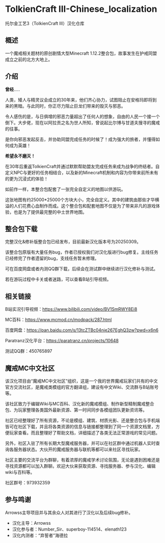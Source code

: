 # TolkienCraft III-Chinese_localization
托尔金工艺3（TolkienCraft III）汉化仓库

## 概述
一个魔戒相关题材的原创剧情大型Minecraft 1.12.2整合包，故事发生在护戒同盟成立之前的北方大地上。

## 介绍
**曾经**.....

人类，矮人与精灵议会成立的30年来，他们齐心协力，试图阻止在安格玛即将到来的黑暗。与此同时，你正尽力阻止巨龙们带来的毁灭与邪恶。

令人感伤的是，与日俱增的邪恶力量超出了任何人的想象，自由的人民一个接一个倒下。大步佬，现在以阿拉贡之名为世人所知，曾说起比尔博与甘道夫搜寻的魔戒的往事。

是你向邪恶发起反击，并协助同盟完成任务的时候了！成为强大的旅者，并懂得如何成为英雄！

**希望永不磨灭！**

在30年后重返TolkienCraft并通过默默帮助盟友完成任务来成为战争的终结者。自定义NPC与更好的任务相结合，以及新的Minecraft机制和内容为你带来前所未有的更为沉浸式的体验！

如前作一样，本整合包配套了一张完全自定义的地图以供游玩。

这张地图有约25000*25000个方块大小，完全自定义。其中的建筑由那些才华横溢的人们花费心血制作而成。这个整合包和配套地图不仅是为了带来非凡的游戏体验，也是为了提供最完整的中土世界地图。


## 整合包下载
完整汉化&修补版整合包已经发布，目前最新汉化版本号为20250309。

该整合包原版有大量任务bug，作者已授权我们对汉化版进行bug修复。主线任务已经修完了作者遗留的bug，支线任务暂未修理。

可在百度网盘或者内测QQ群下载，后续会在测试群中继续进行汉化修补与测试。

若在游玩过程中卡关或者迷路，可以查看B站引导视频。

## 相关链接
B站实况引导视频：https://www.bilibili.com/video/BV1SmRWY8Ei8

MC百科：https://www.mcmod.cn/modpack/287.html

百度网盘：https://pan.baidu.com/s/13tcZTBc04nje267EghQ3zw?pwd=x6n6

Paratranz汉化平台：https://paratranz.cn/projects/10648

测试QQ群：450765897

## 魔戒MC中文社区
该汉化项目由“魔戒MC中文社区”组织，这是一个我的世界魔戒玩家们共有的中文官方交流社区，是魔戒类模组的官方翻译组，建设有中文Wiki、交流群与B站账号等。

该社区致力于编辑Wiki与MC百科、汉化新的魔戒模组、制作新型精制魔戒整合包、为玩家整理各类国外最新资源、第一时间同步各模组团队更新资讯等。

社区已经整理好了所有资源，不论是模组、建筑、材质光影、还是整合包与手机端皆可在社区下载，并且将各类资源的信息与链接都整理到了同一个资源文档里，方便玩家查看。而且整理好了帮助文档，详细描述了各类无法正常游戏的常见问题。

另外，社区入驻了所有长期大型魔戒服务器，并可以在社区群中通过机器人实时查询各服务器状态。大伙开的魔戒服务器与联机等都可以来社区寻找玩家。

社区主要的交流平台为群聊，有着浓厚的魔戒学术讨论氛围，无论是遇到困难还是寻找资源都可以加入群聊。欢迎大伙来获取资源、寻找服务器、参与汉化、编辑wiki与百科等。

社区群号：973932359

## 参与鸣谢
Arrowss主导项目并与其余众人对其进行了汉化以及后续bug修补。

- 汉化主导：Arrowss
- 汉化参与者：Number_Sir、superboy-114514、elenath123
- 汉化内测者：“弃誓者”海德拉